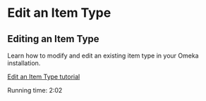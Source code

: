 Edit an Item Type
=================


Editing an Item Type
---------------------------------------------------------------------------------

Learn how to modify and edit an existing item type in your Omeka
installation.

[Edit an Item Type tutorial](../files/movies/edittype.mov)

Running time: 2:02